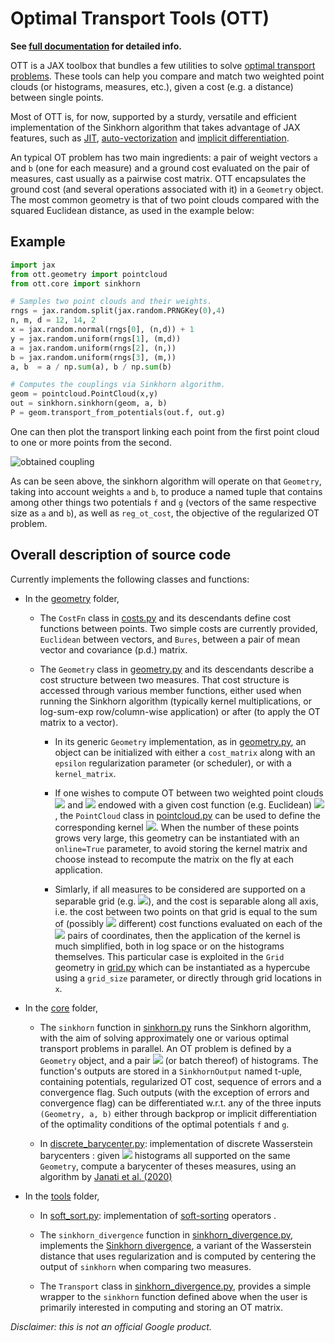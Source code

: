 # Optimal Transport Tools (OTT)

**See [full documentation](https://ott-jax.readthedocs.io/en/latest/) for detailed info.**


OTT is a JAX toolbox that bundles a few utilities to solve [optimal transport problems](https://arxiv.org/abs/1803.00567). These tools can help you compare
and match two weighted point clouds (or histograms, measures, etc.), given a cost (e.g. a distance) between single points.

Most of OTT is, for now, supported by a sturdy, versatile and efficient implementation of the Sinkhorn algorithm that takes advantage of JAX features, such as [JIT](https://jax.readthedocs.io/en/latest/notebooks/quickstart.html#Using-jit-to-speed-up-functions), [auto-vectorization](https://jax.readthedocs.io/en/latest/notebooks/quickstart.html#Auto-vectorization-with-vmap) and [implicit differentiation](https://jax.readthedocs.io/en/latest/notebooks/Custom_derivative_rules_for_Python_code.html).

An typical OT problem has two main ingredients: a pair of weight vectors `a` and `b` (one for each measure) and a ground cost evaluated on the pair of measures, cast usually as a pairwise cost matrix. OTT encapsulates the ground cost (and several operations associated with it) in a `Geometry` object. The most common geometry is that of two point clouds compared with the squared Euclidean distance, as used in the example below:

## Example

```py
import jax
from ott.geometry import pointcloud
from ott.core import sinkhorn

# Samples two point clouds and their weights.
rngs = jax.random.split(jax.random.PRNGKey(0),4)
n, m, d = 12, 14, 2
x = jax.random.normal(rngs[0], (n,d)) + 1
y = jax.random.uniform(rngs[1], (m,d))
a = jax.random.uniform(rngs[2], (n,))
b = jax.random.uniform(rngs[3], (m,))
a, b  = a / np.sum(a), b / np.sum(b)

# Computes the couplings via Sinkhorn algorithm.
geom = pointcloud.PointCloud(x,y)
out = sinkhorn.sinkhorn(geom, a, b)
P = geom.transport_from_potentials(out.f, out.g)
```

One can then plot the transport linking each point from the first point cloud to one or more points from the second.

![obtained coupling](./images/couplings.png)

As can be seen above, the sinkhorn algorithm will operate on that `Geometry`,
taking into account weights `a` and `b`, to produce a named tuple that contains among other things two potentials `f` and `g` (vectors of the same respective size as `a` and `b`), as well as `reg_ot_cost`, the objective of the regularized OT problem.

## Overall description of source code

Currently implements the following classes and functions:

-   In the [geometry](ott/geometry) folder,

    -   The `CostFn` class in [costs.py](ott/geometry/costs.py) and its descendants define cost functions between points. Two simple costs are currently provided, `Euclidean` between vectors, and `Bures`, between a pair of mean vector and covariance (p.d.) matrix.

    -   The `Geometry` class in [geometry.py](ott/geometry/geometry.py) and its descendants describe a cost structure between two measures. That cost structure is accessed through various member functions, either used when running the Sinkhorn algorithm (typically kernel multiplications, or log-sum-exp row/column-wise application) or after (to apply the OT matrix to a vector).

        -   In its generic `Geometry` implementation, as in [geometry.py](ott/geometry/geometry.py), an object can be initialized with either a `cost_matrix` along with an `epsilon` regularization parameter (or scheduler), or with a `kernel_matrix`.

        -   If one wishes to compute OT between two weighted point clouds
            <img src="https://render.githubusercontent.com/render/math?math=%24x%3D(x_1%2C%20%5Cdots%2C%20x_n)%24"> and <img src="https://render.githubusercontent.com/render/math?math=%24y%3D(y_1%2C%20%5Cdots%2C%20y_m)%24"> endowed with a
            given cost function (e.g. Euclidean) <img src="https://render.githubusercontent.com/render/math?math=%24c%24">, the `PointCloud`
            class in [pointcloud.py](ott/geometry/grid.py) can be used to define the corresponding kernel
            <img src="https://render.githubusercontent.com/render/math?math=%24K_%7Bij%7D%3D%5Cexp(-c(x_i%2Cy_j)%2F%5Cepsilon)%24">. When the number of these points grows very large, this geometry can be instantiated with an `online=True` parameter, to avoid storing the kernel matrix and choose instead to recompute the matrix on the fly at each application.

        -   Simlarly, if all measures to be considered are supported on a
            separable grid (e.g. <img src="https://render.githubusercontent.com/render/math?math=%24%5C%7B1%2C...%2Cn%5C%7D%5Ed%24">), and the cost is separable
            along all axis, i.e. the cost between two points on that
            grid is equal to the sum of (possibly <img src="https://render.githubusercontent.com/render/math?math=%24d%24"> different) cost
            functions evaluated on each of the <img src="https://render.githubusercontent.com/render/math?math=%24d%24"> pairs of coordinates, then
            the application of the kernel is much simplified, both in log space
            or on the histograms themselves. This particular case is exploited in the `Grid` geometry in [grid.py](ott/geometry/grid.py) which can be instantiated as a hypercube using a `grid_size` parameter, or directly through grid locations in `x`.

-   In the [core](ott/core) folder,
    -   The `sinkhorn` function in [sinkhorn.py](ott/core/sinkhorn.py) runs the Sinkhorn algorithm, with the aim of solving approximately one or various optimal transport problems in parallel. An OT problem is defined by a `Geometry` object, and a pair <img src="https://render.githubusercontent.com/render/math?math=%24(a%2C%20b)%24"> (or batch thereof) of histograms. The function's outputs are stored in a `SinkhornOutput` named t-uple, containing potentials, regularized OT cost, sequence of errors and a convergence flag. Such outputs (with the exception of errors and convergence flag) can be differentiated w.r.t. any of the three inputs `(Geometry, a, b)` either through backprop or implicit differentiation of the optimality conditions of the optimal potentials `f` and `g`.

    -   In [discrete_barycenter.py](ott/tools/discrete_barycenter.py): implementation of discrete Wasserstein barycenters : given <img src="https://render.githubusercontent.com/render/math?math=%24N%24"> histograms all supported on the same `Geometry`, compute a barycenter of theses measures, using an algorithm by [Janati et al. (2020)](https://arxiv.org/abs/2006.02575)

-   In the [tools](ott/tools) folder,

    -   In [soft_sort.py](ott/tools/soft_sort.py): implementation of
        [soft-sorting](https://papers.nips.cc/paper/2019/hash/d8c24ca8f23c562a5600876ca2a550ce-Abstract.html)
        operators .

    -   The `sinkhorn_divergence` function in [sinkhorn_divergence.py](ott/tools/sinkhorn_divergence.py), implements the
        [Sinkhorn divergence](http://proceedings.mlr.press/v84/genevay18a.html),
        a variant of the Wasserstein distance that uses regularization and is
        computed by centering the output of `sinkhorn` when comparing two
        measures.

    -   The `Transport` class in [sinkhorn_divergence.py](ott/tools/transport.py), provides a simple wrapper to the `sinkhorn` function defined above when the user is primarily interested in computing and storing an OT matrix.

_Disclaimer: this is not an official Google product._
